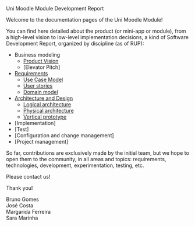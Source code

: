 Uni Moodle Module Development Report

Welcome to the documentation pages of the Uni Moodle Module!

You can find here detailed about the product (or mini-app or module), from a high-level vision to low-level implementation decisions, a kind of Software Development Report, organized by discipline (as of RUP):

* Business modeling 
  * [Product Vision](https://github.com/LEIC-ES-2021-22/3LEIC05T1/blob/main/docs/ProductVision.md)
  * [Elevator Pitch]
* [Requirements](https://github.com/LEIC-ES-2021-22/3LEIC05T1/blob/main/docs/requirements.md)
  * [Use Case Model](https://github.com/LEIC-ES-2021-22/3LEIC05T1/blob/main/docs/Diagrams/Use_case_model.drawio.png)
  * [User stories](https://github.com/LEIC-ES-2021-22/3LEIC05T1/blob/main/docs/requirements.md#User-stories)
  * [Domain model](https://github.com/LEIC-ES-2021-22/3LEIC05T1/blob/main/docs/Diagrams/Domain_model.drawio.png)
* [Architecture and Design](https://github.com/LEIC-ES-2021-22/3LEIC05T1/blob/main/docs/ArchitectureAndDesign.md)
  * [Logical architecture](https://github.com/LEIC-ES-2021-22/3LEIC05T1/blob/main/docs/Diagrams/Package_Diagram.drawio.png)
  * [Physical architecture](https://github.com/LEIC-ES-2021-22/3LEIC05T1/blob/main/docs/Diagrams/Physical_architecture.drawio.png)
  * [Vertical prototype](https://github.com/LEIC-ES-2021-22/3LEIC05T1/tree/main/docs/images/vertical_prototype)
* [Implementation]
* [Test]
* [Configuration and change management]
* [Project management]

So far, contributions are exclusively made by the initial team, but we hope to open them to the community, in all areas and topics: requirements, technologies, development, experimentation, testing, etc.

Please contact us!

Thank you!

Bruno Gomes\
José Costa\
Margarida Ferreira\
Sara Marinha